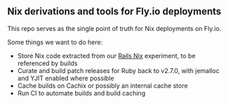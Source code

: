 ## Nix derivations and tools for Fly.io deployments

This repo serves as the single point of truth for Nix deployments on Fly.io.

Some things we want to do here:

* Store Nix code extracted from our [Rails Nix](https://github.com/fly-apps/rails-nix) experiment, to be referenced by builds
* Curate and build patch releases for Ruby back to v2.7.0, with jemalloc and YJIT enabled where possible
* Cache builds on Cachix or possibly an internal cache store
* Run CI to automate builds and build caching

